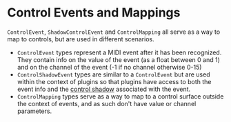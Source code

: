 
# Control Events and Mappings

`ControlEvent`, `ShadowControlEvent` and `ControlMapping` all serve as a way to
map to controls, but are used in different scenarios.

* `ControlEvent` types represent a MIDI event after it has been recognized.
  They contain info on the value of the event (as a float between 0 and 1) and
  on the channel of the event (-1 if no channel otherwise 0-15)
* `ControlShadowEvent` types are similar to a `ControlEvent` but are used within
  the context of plugins so that plugins have access to both the event info
  and the [control shadow](controlshadow.md) associated with the event.
* `ControlMapping` types serve as a way to map to a control surface outside the
  context of events, and as such don't have value or channel parameters.
